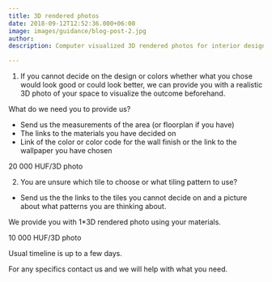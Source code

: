 ```yaml
---
title: 3D rendered photos
date: 2018-09-12T12:52:36.000+06:00
image: images/guidance/blog-post-2.jpg
author: 
description: Computer visualized 3D rendered photos for interior designing

---
```

1. If you cannot decide on the design or colors whether what you chose would look good or could look better, we can provide you with a realistic 3D photo of your space to visualize the outcome beforehand.

What do we need you to provide us?
- Send us the measurements of the area (or floorplan if you have) 
- The links to the materials you have decided on 
- Link of the color or color code for the wall finish or the link to the wallpaper you have chosen 

20 000 HUF/3D photo

2. You are unsure which tile to choose or what tiling pattern to use?  

- Send us the the links to the tiles you cannot decide on and a picture about what patterns you are thinking about.  

We provide you with 1*3D rendered photo using your materials. 

10 000 HUF/3D photo


Usual timeline is up to a few days.

For any specifics contact us and we will help with what you need.